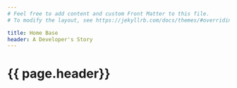 ```yaml
---
# Feel free to add content and custom Front Matter to this file.
# To modify the layout, see https://jekyllrb.com/docs/themes/#overriding-theme-defaults]

title: Home Base 
header: A Developer's Story
---
```


<p> <i class="fab fa-connectdevelop"></i></p>
<head>
<link rel="stylesheet" type="text/css" href="main.css">
<script src="https://kit.fontawesome.com/c6be4965ce.js" crossorigin="anonymous"></script>

</head>

<h1>
{{ page.header}}
</h1>

